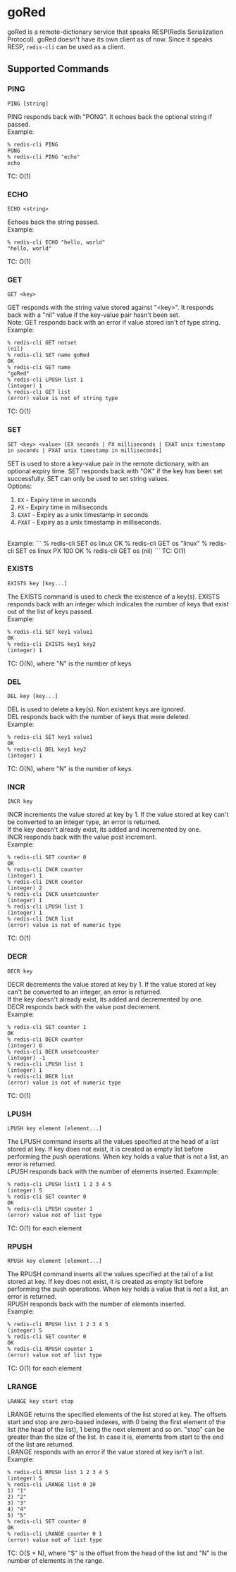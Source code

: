 # goRed

goRed is a remote-dictionary service that speaks RESP(Redis Serialization Protocol).
goRed doesn't have its own client as of now. Since it speaks RESP, `redis-cli`
can be used as a client.

## Supported Commands

### PING
```
PING [string]
```
PING responds back with "PONG". It echoes back the optional string if passed.<br>
Example:
```
% redis-cli PING
PONG
% redis-cli PING "echo"
echo
```
TC: O(1)

### ECHO
```
ECHO <string>
```
Echoes back the string passed.<br>
Example:
```
% redis-cli ECHO "hello, world"
"hello, world" 
```
TC: O(1)

### GET
```
GET <key>
```
GET responds with the string value stored against "\<key\>".
It responds back with a "nil" value if the key-value pair hasn't been set.<br>
Note: GET responds back with an error if value stored isn't of type string.<br>
Example:
```
% redis-cli GET notset  
(nil)
% redis-cli SET name goRed
OK
% redis-cli GET name      
"goRed"
% redis-cli LPUSH list 1
(integer) 1
% redis-cli GET list    
(error) value is not of string type
```
TC: O(1)

### SET
```
SET <key> <value> [EX seconds | PX milliseconds | EXAT unix timestamp in seconds | PXAT unix timestamp in milliseconds]
```
SET is used to store a key-value pair in the remote dictionary, with an optional expiry time.
SET responds back with "OK" if the key has been set successfully.
SET can only be used to set string values.<br>
Options:<br>
1. `EX` - Expiry time in seconds
2. `PX` - Expiry time in milliseconds
3. `EXAT` - Expiry as a unix timestamp in seconds
4. `PXAT` - Expiry as a unix timestamp in milliseconds.
<br>
Example:
```
% redis-cli SET os linux
OK
% redis-cli GET os      
"linux"
% redis-cli SET os linux PX 100
OK
% redis-cli GET os             
(nil)
```
TC: O(1)

### EXISTS
```
EXISTS key [key...]
```
The EXISTS command is used to check the existence of a key(s).
EXISTS responds back with an integer which indicates the number of keys that exist out of the list of keys passed.
<br>
Example:
```
% redis-cli SET key1 value1
OK
% redis-cli EXISTS key1 key2
(integer) 1
```
TC: O(N), where "N" is the number of keys

### DEL
```
DEL key [key...]
```
DEL is used to delete a key(s). Non existent keys are ignored.
<br>
DEL responds back with the number of keys that were deleted.
<br>
Example:
```
% redis-cli SET key1 value1
OK
% redis-cli DEL key1 key2  
(integer) 1 
```
TC: O(N), where "N" is the number of keys.

### INCR
```
INCR key
```
INCR increments the value stored at key by 1.
If the value stored at key can't be converted to an integer type, an error is returned.<br>
If the key doesn't already exist, its added and incremented by one.
<br>
INCR responds back with the value post increment.
<br>
Example:
```
% redis-cli SET counter 0
OK
% redis-cli INCR counter 
(integer) 1
% redis-cli INCR counter
(integer) 2
% redis-cli INCR unsetcounter
(integer) 1
% redis-cli LPUSH list 1
(integer) 1
% redis-cli INCR list
(error) value is not of numeric type
```
TC: O(1)

### DECR
```
DECR key
```
DECR decrements the value stored at key by 1.
If the value stored at key can't be converted to an integer, an error is returned.<br>
If the key doesn't already exist, its added and decremented by one.
<br>
DECR responds back with the value post decrement.
<br>
Example:
```
% redis-cli SET counter 1
OK
% redis-cli DECR counter
(integer) 0
% redis-cli DECR unsetcounter
(integer) -1
% redis-cli LPUSH list 1
(integer) 1
% redis-cli DECR list
(error) value is not of numeric type
```
TC: O(1)

### LPUSH
```
LPUSH key element [element...]
```
The LPUSH command inserts all the values specified at the
head of a list stored at key. If key does not exist, it is created as empty list before performing the push operations. When key holds a value that is not a list, an error is returned.
<br>
LPUSH responds back with the number of elements inserted.
Exammple:
```
% redis-cli LPUSH list1 1 2 3 4 5
(integer) 5
% redis-cli SET counter 0
OK
% redis-cli LPUSH counter 1      
(error) value not of list type
```
TC: O(1) for each element

### RPUSH
```
RPUSH key element [element...]
```
The RPUSH command inserts all the values specified at the
tail of a list stored at key. If key does not exist, it is created as empty list before performing the push operations. When key holds a value that is not a list, an error is returned.
<br>
RPUSH responds back with the number of elements inserted.
<br>
Example:
```
% redis-cli RPUSH list 1 2 3 4 5
(integer) 5
% redis-cli SET counter 0      
OK
% redis-cli RPUSH counter 1
(error) value not of list type
```
TC: O(1) for each element

### LRANGE
```
LRANGE key start stop
```
LRANGE returns the specified elements of the list stored at key. The offsets start and stop are zero-based indexes, with 0 being the first element of the list (the head of the list), 1 being the next element and so on. "stop" can be greater than the size of the list. In case it is, elements from start to the end of the list are returned.
<br>
LRANGE responds with an error if the value stored at key isn't a list.
<br>
Example:
```
% redis-cli RPUSH list 1 2 3 4 5
(integer) 5
% redis-cli LRANGE list 0 10
1) "1"
2) "2"
3) "3"
4) "4"
5) "5"
% redis-cli SET counter 0   
OK
% redis-cli LRANGE counter 0 1
(error) value not of list type
```
TC: O(S + N), where "S" is the offset from the head of the list and "N" is the number of elements in the range.